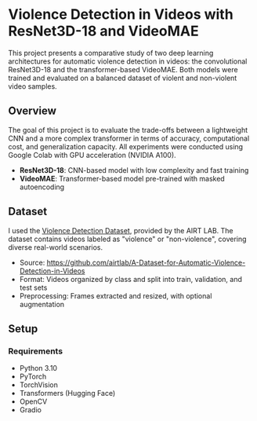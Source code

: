 # Violence Detection in Videos with ResNet3D-18 and VideoMAE

This project presents a comparative study of two deep learning architectures for automatic violence detection in videos: the convolutional ResNet3D-18 and the transformer-based VideoMAE. Both models were trained and evaluated on a balanced dataset of violent and non-violent video samples.

## Overview

The goal of this project is to evaluate the trade-offs between a lightweight CNN and a more complex transformer in terms of accuracy, computational cost, and generalization capacity. All experiments were conducted using Google Colab with GPU acceleration (NVIDIA A100).

- **ResNet3D-18**: CNN-based model with low complexity and fast training
- **VideoMAE**: Transformer-based model pre-trained with masked autoencoding

## Dataset

I used the [Violence Detection Dataset](https://github.com/airtlab/A-Dataset-for-Automatic-Violence-Detection-in-Videos), provided by the AIRT LAB. The dataset contains videos labeled as "violence" or "non-violence", covering diverse real-world scenarios.

- Source: https://github.com/airtlab/A-Dataset-for-Automatic-Violence-Detection-in-Videos
- Format: Videos organized by class and split into train, validation, and test sets
- Preprocessing: Frames extracted and resized, with optional augmentation

## Setup

### Requirements

- Python 3.10
- PyTorch
- TorchVision
- Transformers (Hugging Face)
- OpenCV
- Gradio
